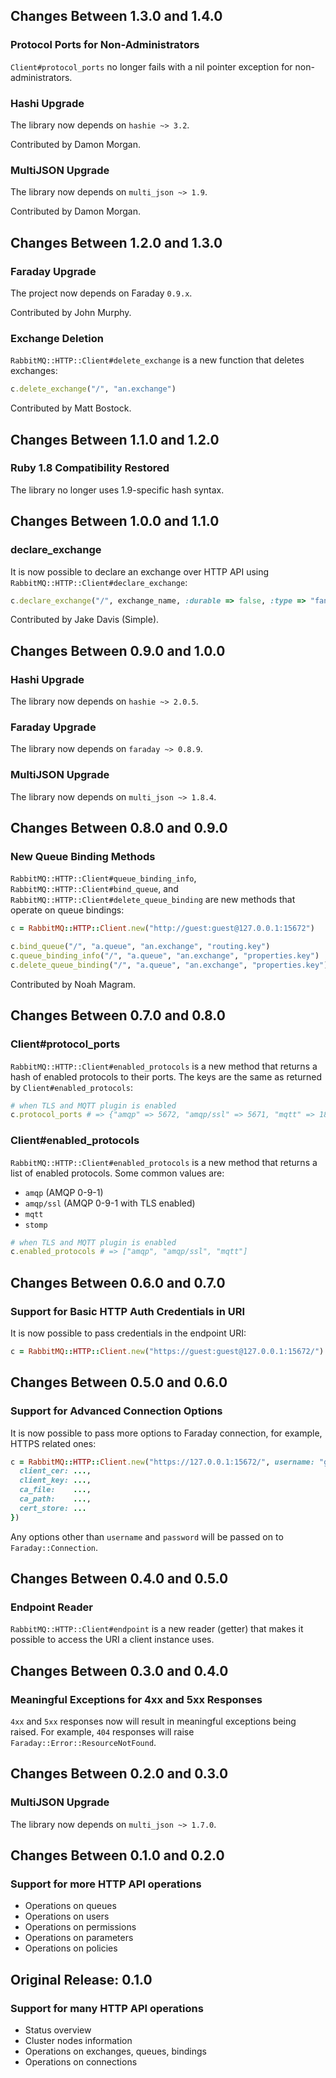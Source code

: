 ## Changes Between 1.3.0 and 1.4.0

### Protocol Ports for Non-Administrators

`Client#protocol_ports` no longer fails with a nil pointer exception
for non-administrators.

### Hashi Upgrade

The library now depends on `hashie ~> 3.2`.

Contributed by Damon Morgan.

### MultiJSON Upgrade

The library now depends on `multi_json ~> 1.9`.

Contributed by Damon Morgan.


## Changes Between 1.2.0 and 1.3.0

### Faraday Upgrade

The project now depends on Faraday `0.9.x`.

Contributed by John Murphy.

### Exchange Deletion

`RabbitMQ::HTTP::Client#delete_exchange` is a new function that deletes exchanges:

``` ruby
c.delete_exchange("/", "an.exchange")
```

Contributed by Matt Bostock.


## Changes Between 1.1.0 and 1.2.0

### Ruby 1.8 Compatibility Restored

The library no longer uses 1.9-specific hash syntax.



## Changes Between 1.0.0 and 1.1.0

### declare_exchange

It is now possible to declare an exchange over HTTP API using `RabbitMQ::HTTP::Client#declare_exchange`:

``` ruby
c.declare_exchange("/", exchange_name, :durable => false, :type => "fanout")
```

Contributed by Jake Davis (Simple).


## Changes Between 0.9.0 and 1.0.0

### Hashi Upgrade

The library now depends on `hashie ~> 2.0.5`.

### Faraday Upgrade

The library now depends on `faraday ~> 0.8.9`.


### MultiJSON Upgrade

The library now depends on `multi_json ~> 1.8.4`.


## Changes Between 0.8.0 and 0.9.0

### New Queue Binding Methods

`RabbitMQ::HTTP::Client#queue_binding_info`,
`RabbitMQ::HTTP::Client#bind_queue`, and
`RabbitMQ::HTTP::Client#delete_queue_binding`
are new methods that operate on queue bindings:

``` ruby
c = RabbitMQ::HTTP::Client.new("http://guest:guest@127.0.0.1:15672")

c.bind_queue("/", "a.queue", "an.exchange", "routing.key")
c.queue_binding_info("/", "a.queue", "an.exchange", "properties.key")
c.delete_queue_binding("/", "a.queue", "an.exchange", "properties.key")
```

Contributed by Noah Magram.


## Changes Between 0.7.0 and 0.8.0

### Client#protocol_ports

`RabbitMQ::HTTP::Client#enabled_protocols` is a new method that returns
a hash of enabled protocols to their ports. The keys are the same as
returned by `Client#enabled_protocols`:

``` ruby
# when TLS and MQTT plugin is enabled
c.protocol_ports # => {"amqp" => 5672, "amqp/ssl" => 5671, "mqtt" => 1883}
```

### Client#enabled_protocols

`RabbitMQ::HTTP::Client#enabled_protocols` is a new method that returns
a list of enabled protocols. Some common values are:

 * `amqp` (AMQP 0-9-1)
 * `amqp/ssl` (AMQP 0-9-1 with TLS enabled)
 * `mqtt`
 * `stomp`

``` ruby
# when TLS and MQTT plugin is enabled
c.enabled_protocols # => ["amqp", "amqp/ssl", "mqtt"]
```



## Changes Between 0.6.0 and 0.7.0

### Support for Basic HTTP Auth Credentials in URI

It is now possible to pass credentials in the endpoint URI:

``` ruby
c = RabbitMQ::HTTP::Client.new("https://guest:guest@127.0.0.1:15672/")
```


## Changes Between 0.5.0 and 0.6.0

### Support for Advanced Connection Options

It is now possible to pass more options to Faraday connection,
for example, HTTPS related ones:

``` ruby
c = RabbitMQ::HTTP::Client.new("https://127.0.0.1:15672/", username: "guest", password: "guest", ssl: {
  client_cer: ...,
  client_key: ...,
  ca_file:    ...,
  ca_path:    ...,
  cert_store: ...
})
```

Any options other than `username` and `password` will be passed on to
`Faraday::Connection`.



## Changes Between 0.4.0 and 0.5.0

### Endpoint Reader

`RabbitMQ::HTTP::Client#endpoint` is a new reader (getter) that makes
it possible to access the URI a client instance uses.


## Changes Between 0.3.0 and 0.4.0

### Meaningful Exceptions for 4xx and 5xx Responses

`4xx` and `5xx` responses now will result in meaningful exceptions
being raised. For example, `404` responses will raise `Faraday::Error::ResourceNotFound`.


## Changes Between 0.2.0 and 0.3.0

### MultiJSON Upgrade

The library now depends on `multi_json ~> 1.7.0`.


## Changes Between 0.1.0 and 0.2.0

### Support for more HTTP API operations

 * Operations on queues
 * Operations on users
 * Operations on permissions
 * Operations on parameters
 * Operations on policies


## Original Release: 0.1.0

### Support for many HTTP API operations

 * Status overview
 * Cluster nodes information
 * Operations on exchanges, queues, bindings
 * Operations on connections
